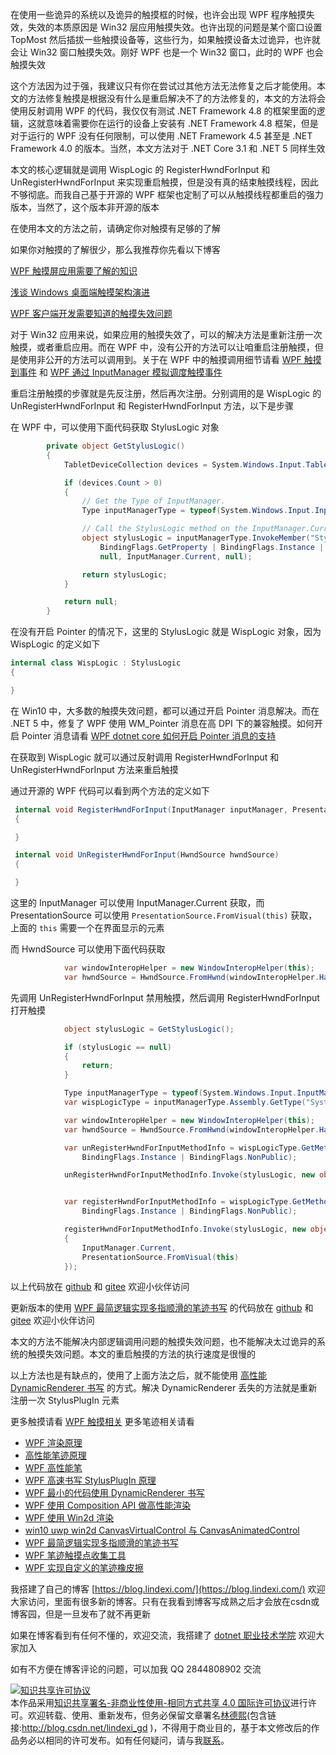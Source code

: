 
在使用一些诡异的系统以及诡异的触摸框的时候，也许会出现 WPF 程序触摸失效，失效的本质原因是 Win32 层应用触摸失效。也许出现的问题是某个窗口设置 TopMost 然后插拔一些触摸设备等，这些行为，如果触摸设备太过诡异，也许就会让 Win32 窗口触摸失效。刚好 WPF 也是一个 Win32 窗口，此时的 WPF 也会触摸失效

<!--more-->


<!-- CreateTime:2021/3/16 19:54:37 -->

<!-- 发布 -->

这个方法因为过于强，我建议只有你在尝试过其他方法无法修复之后才能使用。本文的方法修复触摸是根据没有什么是重启解决不了的方法修复的，本文的方法将会使用反射调用 WPF 的代码，我仅仅有测试 .NET Framework 4.8 的框架里面的逻辑，这就意味着需要你在运行的设备上安装有 .NET Framework 4.8 框架，但是对于运行的 WPF 没有任何限制，可以使用 .NET Framework 4.5 甚至是 .NET Framework 4.0 的版本。当然，本文方法对于 .NET Core 3.1 和 .NET 5 同样生效

本文的核心逻辑就是调用 WispLogic 的 RegisterHwndForInput 和 UnRegisterHwndForInput 来实现重启触摸，但是没有真的结束触摸线程，因此不够彻底。而我自己基于开源的 WPF 框架也定制了可以从触摸线程都重启的强力版本，当然了，这个版本非开源的版本

在使用本文的方法之前，请确定你对触摸有足够的了解

如果你对触摸的了解很少，那么我推荐你先看以下博客

[WPF 触摸屏应用需要了解的知识](https://blog.lindexi.com/post/WPF-%E8%A7%A6%E6%91%B8%E5%B1%8F%E5%BA%94%E7%94%A8%E9%9C%80%E8%A6%81%E4%BA%86%E8%A7%A3%E7%9A%84%E7%9F%A5%E8%AF%86.html )

[浅谈 Windows 桌面端触摸架构演进](https://blog.lindexi.com/post/%E6%B5%85%E8%B0%88-Windows-%E6%A1%8C%E9%9D%A2%E7%AB%AF%E8%A7%A6%E6%91%B8%E6%9E%B6%E6%9E%84%E6%BC%94%E8%BF%9B.html )

[WPF 客户端开发需要知道的触摸失效问题](https://blog.lindexi.com/post/WPF-%E5%AE%A2%E6%88%B7%E7%AB%AF%E5%BC%80%E5%8F%91%E9%9C%80%E8%A6%81%E7%9F%A5%E9%81%93%E7%9A%84%E8%A7%A6%E6%91%B8%E5%A4%B1%E6%95%88%E9%97%AE%E9%A2%98.html )

对于 Win32 应用来说，如果应用的触摸失效了，可以的解决方法是重新注册一次触摸，或者重启应用。而在 WPF 中，没有公开的方法可以让咱重启注册触摸，但是使用非公开的方法可以调用到。关于在 WPF 中的触摸调用细节请看 [WPF 触摸到事件](https://blog.lindexi.com/post/WPF-%E8%A7%A6%E6%91%B8%E5%88%B0%E4%BA%8B%E4%BB%B6.html ) 和 [WPF 通过 InputManager 模拟调度触摸事件](https://blog.lindexi.com/post/WPF-%E9%80%9A%E8%BF%87-InputManager-%E6%A8%A1%E6%8B%9F%E8%B0%83%E5%BA%A6%E8%A7%A6%E6%91%B8%E4%BA%8B%E4%BB%B6.html )

重启注册触摸的步骤就是先反注册，然后再次注册。分别调用的是 WispLogic 的 UnRegisterHwndForInput 和 RegisterHwndForInput 方法，以下是步骤

在 WPF 中，可以使用下面代码获取 StylusLogic 对象

```csharp
        private object GetStylusLogic()
        {
            TabletDeviceCollection devices = System.Windows.Input.Tablet.TabletDevices;

            if (devices.Count > 0)
            {
                // Get the Type of InputManager.
                Type inputManagerType = typeof(System.Windows.Input.InputManager);

                // Call the StylusLogic method on the InputManager.Current instance.
                object stylusLogic = inputManagerType.InvokeMember("StylusLogic",
                    BindingFlags.GetProperty | BindingFlags.Instance | BindingFlags.NonPublic,
                    null, InputManager.Current, null);

                return stylusLogic;
            }

            return null;
        }
```

在没有开启 Pointer 的情况下，这里的 StylusLogic 就是 WispLogic 对象，因为 WispLogic 的定义如下

```csharp
internal class WispLogic : StylusLogic
{

}
```

在 Win10 中，大多数的触摸失效问题，都可以通过开启 Pointer 消息解决。而在 .NET 5 中，修复了 WPF 使用 WM_Pointer 消息在高 DPI 下的兼容触摸。如何开启 Pointer 消息请看 [WPF dotnet core 如何开启 Pointer 消息的支持](https://blog.lindexi.com/post/WPF-dotnet-core-%E5%A6%82%E4%BD%95%E5%BC%80%E5%90%AF-Pointer-%E6%B6%88%E6%81%AF%E7%9A%84%E6%94%AF%E6%8C%81.html )

在获取到 WispLogic 就可以通过反射调用 RegisterHwndForInput 和 UnRegisterHwndForInput 方法来重启触摸

通过开源的 WPF 代码可以看到两个方法的定义如下

```csharp
 internal void RegisterHwndForInput(InputManager inputManager, PresentationSource inputSource)
 {

 }

 internal void UnRegisterHwndForInput(HwndSource hwndSource)
 {

 }
```

这里的 InputManager 可以使用 InputManager.Current 获取，而 PresentationSource 可以使用 `PresentationSource.FromVisual(this)` 获取，上面的 `this` 需要一个在界面显示的元素

而 HwndSource 可以使用下面代码获取

```csharp
            var windowInteropHelper = new WindowInteropHelper(this);
            var hwndSource = HwndSource.FromHwnd(windowInteropHelper.Handle);
```

先调用 UnRegisterHwndForInput 禁用触摸，然后调用 RegisterHwndForInput 打开触摸

```csharp
            object stylusLogic = GetStylusLogic();

            if (stylusLogic == null)
            {
                return;
            }

            Type inputManagerType = typeof(System.Windows.Input.InputManager);
            var wispLogicType = inputManagerType.Assembly.GetType("System.Windows.Input.StylusWisp.WispLogic");

            var windowInteropHelper = new WindowInteropHelper(this);
            var hwndSource = HwndSource.FromHwnd(windowInteropHelper.Handle);

            var unRegisterHwndForInputMethodInfo = wispLogicType.GetMethod("UnRegisterHwndForInput",
                BindingFlags.Instance | BindingFlags.NonPublic);

            unRegisterHwndForInputMethodInfo.Invoke(stylusLogic, new object[] {hwndSource});


            var registerHwndForInputMethodInfo = wispLogicType.GetMethod("RegisterHwndForInput",
                BindingFlags.Instance | BindingFlags.NonPublic);

            registerHwndForInputMethodInfo.Invoke(stylusLogic, new object[]
            {
                InputManager.Current,
                PresentationSource.FromVisual(this)
            });
```

以上代码放在 [github](https://github.com/lindexi/lindexi_gd/tree/bdf0e7a0/LeekailawnahelNarjailearyaydi ) 和 [gitee](https://gitee.com/lindexi/lindexi_gd/tree/bdf0e7a0/LeekailawnahelNarjailearyaydi ) 欢迎小伙伴访问

更新版本的使用 [WPF 最简逻辑实现多指顺滑的笔迹书写](https://blog.lindexi.com/post/WPF-%E6%9C%80%E7%AE%80%E9%80%BB%E8%BE%91%E5%AE%9E%E7%8E%B0%E5%A4%9A%E6%8C%87%E9%A1%BA%E6%BB%91%E7%9A%84%E7%AC%94%E8%BF%B9%E4%B9%A6%E5%86%99.html) 的代码放在 [github](https://github.com/lindexi/lindexi_gd/tree/eb1bcd8a3207d893c2ac799015bab4c70a278a06/LeekailawnahelNarjailearyaydi ) 和 [gitee](https://gitee.com/lindexi/lindexi_gd/tree/eb1bcd8a3207d893c2ac799015bab4c70a278a06/LeekailawnahelNarjailearyaydi ) 欢迎小伙伴访问

本文的方法不能解决内部逻辑调用问题的触摸失效问题，也不能解决太过诡异的系统的触摸失效问题。本文的重启触摸的方法的执行速度是很慢的

以上方法也是有缺点的，使用了上面方法之后，就不能使用 [高性能 DynamicRenderer 书写](https://blog.lindexi.com/post/WPF-%E6%9C%80%E5%B0%8F%E7%9A%84%E4%BB%A3%E7%A0%81%E4%BD%BF%E7%94%A8-DynamicRenderer-%E4%B9%A6%E5%86%99.html ) 的方式。解决 DynamicRenderer 丢失的方法就是重新注册一次 StylusPlugIn 元素

更多触摸请看 [WPF 触摸相关](https://blog.lindexi.com/post/WPF-%E8%A7%A6%E6%91%B8%E7%9B%B8%E5%85%B3.html ) 更多笔迹相关请看

- [WPF 渲染原理](https://lindexi.gitee.io/post/WPF-%E6%B8%B2%E6%9F%93%E5%8E%9F%E7%90%86.html )
- [高性能笔迹原理](https://blog.lindexi.com/post/%E9%AB%98%E6%80%A7%E8%83%BD%E7%AC%94%E8%BF%B9%E5%8E%9F%E7%90%86.html)
- [WPF 高性能笔](https://blog.lindexi.com/post/WPF-%E9%AB%98%E6%80%A7%E8%83%BD%E7%AC%94.html ) 
- [WPF 高速书写 StylusPlugIn 原理](https://blog.lindexi.com/post/WPF-%E9%AB%98%E9%80%9F%E4%B9%A6%E5%86%99-StylusPlugIn-%E5%8E%9F%E7%90%86.html )
- [WPF 最小的代码使用 DynamicRenderer 书写](https://blog.lindexi.com/post/WPF-%E6%9C%80%E5%B0%8F%E7%9A%84%E4%BB%A3%E7%A0%81%E4%BD%BF%E7%94%A8-DynamicRenderer-%E4%B9%A6%E5%86%99.html )
- [WPF 使用 Composition API 做高性能渲染](https://blog.lindexi.com/post/WPF-%E4%BD%BF%E7%94%A8-Composition-API-%E5%81%9A%E9%AB%98%E6%80%A7%E8%83%BD%E6%B8%B2%E6%9F%93.html )
- [WPF 使用 Win2d 渲染](https://blog.lindexi.com/post/WPF-%E4%BD%BF%E7%94%A8-Win2d-%E6%B8%B2%E6%9F%93.html )
- [win10 uwp win2d CanvasVirtualControl 与 CanvasAnimatedControl](https://blog.lindexi.com/post/win10-uwp-win2d-CanvasVirtualControl-%E4%B8%8E-CanvasAnimatedControl.html )
- [WPF 最简逻辑实现多指顺滑的笔迹书写](https://blog.lindexi.com/post/WPF-%E6%9C%80%E7%AE%80%E9%80%BB%E8%BE%91%E5%AE%9E%E7%8E%B0%E5%A4%9A%E6%8C%87%E9%A1%BA%E6%BB%91%E7%9A%84%E7%AC%94%E8%BF%B9%E4%B9%A6%E5%86%99.html)
- [WPF 笔迹触摸点收集工具](https://blog.lindexi.com/post/WPF-%E7%AC%94%E8%BF%B9%E8%A7%A6%E6%91%B8%E7%82%B9%E6%94%B6%E9%9B%86%E5%B7%A5%E5%85%B7.html )
- [WPF 实现自定义的笔迹橡皮擦](https://blog.lindexi.com/post/WPF-%E5%AE%9E%E7%8E%B0%E8%87%AA%E5%AE%9A%E4%B9%89%E7%9A%84%E7%AC%94%E8%BF%B9%E6%A9%A1%E7%9A%AE%E6%93%A6.html )



我搭建了自己的博客 [https://blog.lindexi.com/](https://blog.lindexi.com/) 欢迎大家访问，里面有很多新的博客。只有在我看到博客写成熟之后才会放在csdn或博客园，但是一旦发布了就不再更新

如果在博客看到有任何不懂的，欢迎交流，我搭建了 [dotnet 职业技术学院](https://t.me/dotnet_campus) 欢迎大家加入

如有不方便在博客评论的问题，可以加我 QQ 2844808902 交流

<a rel="license" href="http://creativecommons.org/licenses/by-nc-sa/4.0/"><img alt="知识共享许可协议" style="border-width:0" src="https://licensebuttons.net/l/by-nc-sa/4.0/88x31.png" /></a><br />本作品采用<a rel="license" href="http://creativecommons.org/licenses/by-nc-sa/4.0/">知识共享署名-非商业性使用-相同方式共享 4.0 国际许可协议</a>进行许可。欢迎转载、使用、重新发布，但务必保留文章署名[林德熙](http://blog.csdn.net/lindexi_gd)(包含链接:http://blog.csdn.net/lindexi_gd )，不得用于商业目的，基于本文修改后的作品务必以相同的许可发布。如有任何疑问，请与我[联系](mailto:lindexi_gd@163.com)。